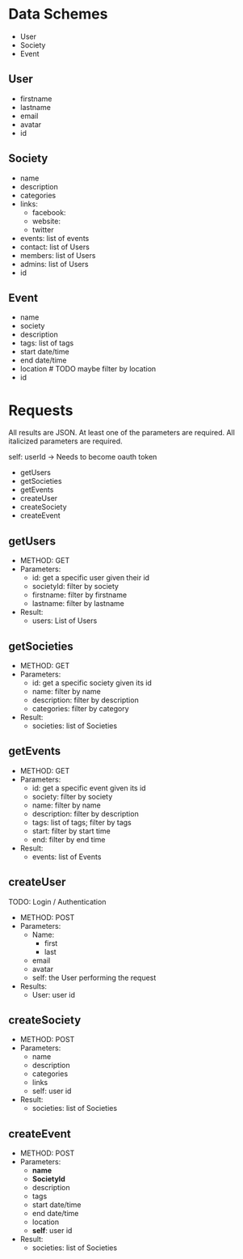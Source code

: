# Data Schemes
- User
- Society
- Event

## User
- firstname
- lastname
- email
- avatar
- id

## Society
- name
- description
- categories
- links:
  - facebook:
  - website:
  - twitter
- events: list of events
- contact: list of Users
- members: list of Users
- admins: list of Users
- id

## Event
- name
- society
- description
- tags: list of tags
- start date/time
- end date/time
- location # TODO maybe filter by location
- id

# Requests
All results are JSON.
At least one of the parameters are required.
All italicized parameters are required.

self: userId -> Needs to become oauth token

- getUsers
- getSocieties
- getEvents
- createUser
- createSociety
- createEvent

## getUsers
- METHOD: GET
- Parameters:
  - id: get a specific user given their id
  - societyId: filter by society
  - firstname: filter by firstname
  - lastname: filter by lastname
- Result:
  - users: List of Users
  
## getSocieties
- METHOD: GET
- Parameters:
  - id: get a specific society given its id
  - name: filter by name
  - description: filter by description
  - categories: filter by category
- Result:
  - societies: list of Societies

## getEvents
- METHOD: GET
- Parameters:
  - id: get a specific event given its id
  - society: filter by society
  - name: filter by name
  - description: filter by description
  - tags: list of tags; filter by tags
  - start: filter by start time
  - end: filter by end time
- Result:
  - events: list of Events

## createUser
TODO: Login / Authentication
- METHOD: POST
- Parameters:
  - Name:
	- first
	- last
  - email
  - avatar
  - self: the User performing the request
- Results:
  - User: user id

## createSociety
- METHOD: POST
- Parameters:
  - name
  - description
  - categories
  - links
  - self: user id
- Result:
  - societies: list of Societies
  
## createEvent
- METHOD: POST
- Parameters:
  - **name**
  - **SocietyId**
  - description
  - tags
  - start date/time
  - end date/time
  - location
  - **self**: user id
- Result:
  - societies: list of Societies
